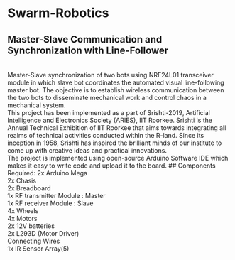 # Swarm-Robotics
## Master-Slave Communication and Synchronization with Line-Follower
<br>
Master-Slave synchronization of two bots using NRF24L01 transceiver module in which slave bot coordinates the automated visual line-following master bot. The objective is to establish wireless communication between the two bots to disseminate mechanical work and control chaos in a mechanical system.<br>
This project has been implemented as a part of Srishti-2019, Artificial Intelligence and Electronics Society (ARIES), IIT Roorkee. Srishti is the Annual Technical Exhibition of IIT Roorkee that aims towards integrating all realms of technical activities conducted within the R-land. Since its inception in 1958, Srishti has inspired the brilliant minds of our institute to come up with creative ideas and practical innovations.  <br>
The project is implemented using open-source Arduino Software IDE which makes it easy to write code and upload it to the board.
## Components Required:
2x Arduino Mega<br>
2x Chasis<br>
2x Breadboard<br>
1x RF transmitter Module : Master<br>
1x RF receiver Module : Slave<br>
4x Wheels<br>
4x Motors<br>
2x 12V batteries<br>
2x L293D (Motor Driver)<br>
Connecting Wires<br>
1x IR Sensor Array(5)<br>
